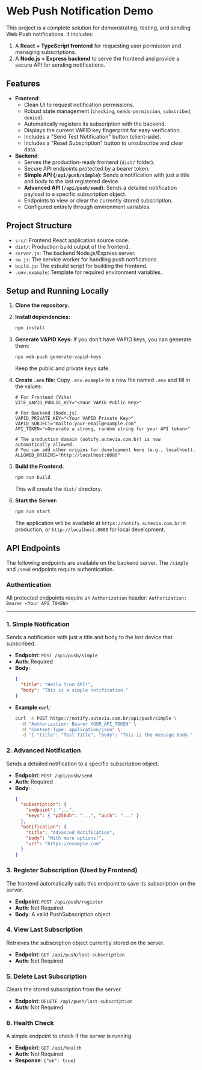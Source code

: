 # Web Push Notification Demo

This project is a complete solution for demonstrating, testing, and sending Web Push notifications. It includes:
1.  A **React + TypeScript frontend** for requesting user permission and managing subscriptions.
2.  A **Node.js + Express backend** to serve the frontend and provide a secure API for sending notifications.

## Features

-   **Frontend**:
    -   Clean UI to request notification permissions.
    -   Robust state management (`checking`, `needs-permission`, `subscribed`, `denied`).
    -   Automatically registers its subscription with the backend.
    -   Displays the current VAPID key fingerprint for easy verification.
    -   Includes a "Send Test Notification" button (client-side).
    -   Includes a "Reset Subscription" button to unsubscribe and clear data.
-   **Backend**:
    -   Serves the production-ready frontend (`dist/` folder).
    -   Secure API endpoints protected by a bearer token.
    -   **Simple API (`/api/push/simple`)**: Sends a notification with just a title and body to the last registered device.
    -   **Advanced API (`/api/push/send`)**: Sends a detailed notification payload to a specific subscription object.
    -   Endpoints to view or clear the currently stored subscription.
    -   Configured entirely through environment variables.

## Project Structure

-   `src/`: Frontend React application source code.
-   `dist/`: Production build output of the frontend.
-   `server.js`: The backend Node.js/Express server.
-   `sw.js`: The service worker for handling push notifications.
-   `build.js`: The esbuild script for building the frontend.
-   `.env.example`: Template for required environment variables.

## Setup and Running Locally

1.  **Clone the repository.**

2.  **Install dependencies:**
    ```bash
    npm install
    ```

3.  **Generate VAPID Keys:**
    If you don't have VAPID keys, you can generate them:
    ```bash
    npx web-push generate-vapid-keys
    ```
    Keep the public and private keys safe.

4.  **Create `.env` file:**
    Copy `.env.example` to a new file named `.env` and fill in the values:
    ```env
    # For Frontend (Vite)
    VITE_VAPID_PUBLIC_KEY="<Your VAPID Public Key>"

    # For Backend (Node.js)
    VAPID_PRIVATE_KEY="<Your VAPID Private Key>"
    VAPID_SUBJECT="mailto:your-email@example.com"
    API_TOKEN="<Generate a strong, random string for your API token>"
    
    # The production domain (notify.autevia.com.br) is now automatically allowed.
    # You can add other origins for development here (e.g., localhost).
    ALLOWED_ORIGINS="http://localhost:8080"
    ```

5.  **Build the Frontend:**
    ```bash
    npm run build
    ```
    This will create the `dist/` directory.

6.  **Start the Server:**
    ```bash
    npm run start
    ```
    The application will be available at `https://notify.autevia.com.br` in production, or `http://localhost:8080` for local development.

## API Endpoints

The following endpoints are available on the backend server. The `/simple` and `/send` endpoints require authentication.

### Authentication

All protected endpoints require an `Authorization` header:
`Authorization: Bearer <Your API_TOKEN>`

---

### 1. Simple Notification

Sends a notification with just a title and body to the last device that subscribed.

-   **Endpoint**: `POST /api/push/simple`
-   **Auth**: Required
-   **Body**:
    ```json
    {
      "title": "Hello from API!",
      "body": "This is a simple notification."
    }
    ```
-   **Example `curl`**:
    ```sh
    curl -X POST https://notify.autevia.com.br/api/push/simple \
      -H "Authorization: Bearer YOUR_API_TOKEN" \
      -H "Content-Type: application/json" \
      -d '{ "title": "Test Title", "body": "This is the message body." }'
    ```

### 2. Advanced Notification

Sends a detailed notification to a specific subscription object.

-   **Endpoint**: `POST /api/push/send`
-   **Auth**: Required
-   **Body**:
    ```json
    {
      "subscription": {
        "endpoint": "...",
        "keys": { "p256dh": "...", "auth": "..." }
      },
      "notification": {
        "title": "Advanced Notification",
        "body": "With more options!",
        "url": "https://example.com"
      }
    }
    ```

### 3. Register Subscription (Used by Frontend)

The frontend automatically calls this endpoint to save its subscription on the server.

-   **Endpoint**: `POST /api/push/register`
-   **Auth**: Not Required
-   **Body**: A valid PushSubscription object.

### 4. View Last Subscription

Retrieves the subscription object currently stored on the server.

-   **Endpoint**: `GET /api/push/last-subscription`
-   **Auth**: Not Required

### 5. Delete Last Subscription

Clears the stored subscription from the server.

-   **Endpoint**: `DELETE /api/push/last-subscription`
-   **Auth**: Not Required

### 6. Health Check

A simple endpoint to check if the server is running.

-   **Endpoint**: `GET /api/health`
-   **Auth**: Not Required
-   **Response**: `{"ok": true}`